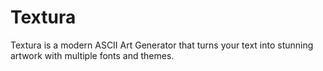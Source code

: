 # Textura
Textura is a modern ASCII Art Generator that turns your text into stunning artwork with multiple fonts and themes.

